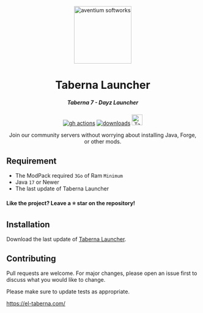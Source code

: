 <p align="center"><img src="https://github.com/ElBrigos/TabernaLauncher/app/assets/images/SealCircle.png" width="150px" height="150px" alt="aventium softworks"></p>

<h1 align="center">Taberna Launcher</h1>

<em><h5 align="center">Taberna 7 - Dayz Launcher</h5></em>

[<p align="center"><img src="https://img.shields.io/github/workflow/status/ElBrigos/TabernaLauncher/Build.svg?style=for-the-badge" alt="gh actions">](https://github.com/ElBrigos/TabernaLauncher/actions) [<img src="https://img.shields.io/github/downloads/ElBrigos/TabernaLauncher/total.svg?style=for-the-badge" alt="downloads">](https://github.com/ElBrigos/TabernaLauncher/releases) <img src="https://el-taberna.com/assets/images/taberna-launcher-badge.svg"  height="28px" alt="Taberna-Launcher"></p>

<p align="center">Join our community servers without worrying about installing Java, Forge, or other mods.</p>

## Requirement 

-   The ModPack required `3Go` of Ram `Minimum`
-   Java `17` or Newer
-   The last update of Taberna Launcher

#### Like the project? Leave a ⭐ star on the repository!

## Installation

Download the last update of [Taberna Launcher](https://github.com/ElBrigos/TabernaLauncher/releases/latest).

## Contributing
Pull requests are welcome. For major changes, please open an issue first to discuss what you would like to change.

Please make sure to update tests as appropriate.

https://el-taberna.com/
